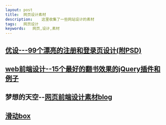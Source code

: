 ```yaml
---
layout: post
title:  网页设计素材
description:    这里收集了一些网站设计的素材
tags:   网页设计
keywords:   网页,设计,素材
---
```


## [优设---99个漂亮的注册和登录页设计(附PSD)](http://www.uisdc.com/99-beautiful-free-signin-login-and-signup/)

## [web前端设计--15个最好的翻书效果的jQuery插件和例子](http://www.css88.com/archives/4942/)

## 梦想的天空--[网页前端设计素材blog](http://www.cnblogs.com/lhb25/)

## [滑动box](http://thefinishedbox.com/files/tutorials/slidingdoors/index.html)
